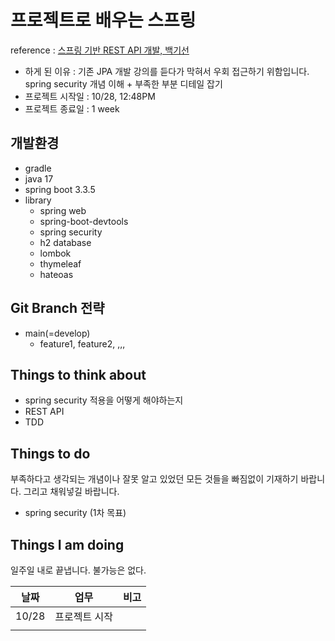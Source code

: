 # 프로젝트로 배우는 스프링
reference : [스프링 기반 REST API 개발, 백기선](https://www.inflearn.com/course/lecture?courseSlug=spring_rest-api)
* 하게 된 이유 : 기존 JPA 개발 강의를 듣다가 막혀서 우회 접근하기 위함입니다. spring security 개념 이해 + 부족한 부분 디테일 잡기 
* 프로젝트 시작일 : 10/28, 12:48PM
* 프로젝트 종료일 : 1 week

## 개발환경
* gradle
* java 17
* spring boot 3.3.5
* library
    * spring web
    * spring-boot-devtools
    * spring security
    * h2 database
    * lombok
    * thymeleaf
    * hateoas

## Git Branch 전략
* main(=develop)
    * feature1, feature2, ,,,

## Things to think about
* spring security 적용을 어떻게 해야하는지
* REST API
* TDD

## Things to do
부족하다고 생각되는 개념이나 잘못 알고 있었던 모든 것들을 빠짐없이 기재하기 바랍니다. 그리고 채워넣길 바랍니다.
* spring security (1차 목표)

## Things I am doing
일주일 내로 끝냅니다. 불가능은 없다.

| 날짜    | 업무      | 비고                                                                  |
|-------|---------|---------------------------------------------------------------------|
| 10/28 | 프로젝트 시작 | |
|  |         | |

